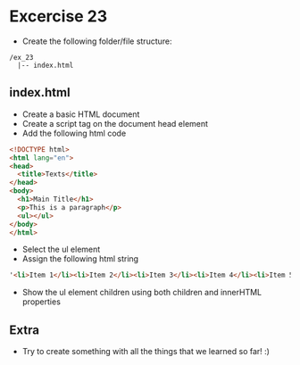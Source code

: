 # Excercise 23

* Create the following folder/file structure:
```
/ex_23
  |-- index.html
```

## index.html
* Create a basic HTML document
* Create a script tag on the document head element
* Add the following html code

```html
<!DOCTYPE html>
<html lang="en">
<head>
  <title>Texts</title>
</head>
<body>
  <h1>Main Title</h1>
  <p>This is a paragraph</p>
  <ul></ul>
</body>
</html>
```

* Select the ul element
* Assign the following html string

```html
'<li>Item 1</li><li>Item 2</li><li>Item 3</li><li>Item 4</li><li>Item 5</li>'
```

* Show the ul element children using both children and innerHTML properties

## Extra
* Try to create something with all the things that we learned so far! :)